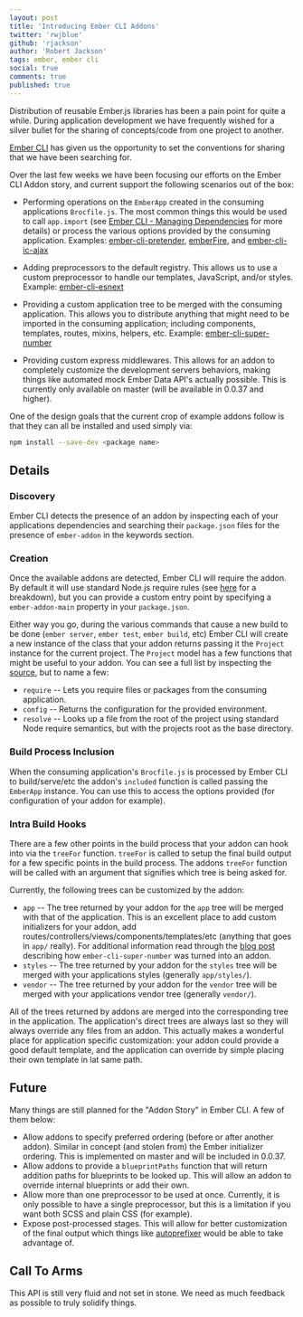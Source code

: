 ```yaml
---
layout: post
title: 'Introducing Ember CLI Addons'
twitter: 'rwjblue'
github: 'rjackson'
author: 'Robert Jackson'
tags: ember, ember cli
social: true
comments: true
published: true
---
```


Distribution of reusable Ember.js libraries has been a pain point for quite a while. During application development we have frequently wished for a silver bullet for the sharing of concepts/code from one project to another.

[Ember CLI](https://github.com/stefanpenner/ember-cli) has given us the opportunity to set the conventions for sharing that we have been searching for.

Over the last few weeks we have been focusing our efforts on the Ember CLI Addon story, and current support the following scenarios out of the box:

* Performing operations on the `EmberApp` created in the consuming applications `Brocfile.js`. The most common things this would be used to call `app.import` (see [Ember CLI - Managing Dependencies](http://iamstef.net/ember-cli/#managing-dependencies) for more details) or process the various options provided by the consuming application. Examples: [ember-cli-pretender](https://github.com/rjackson/ember-cli-pretender), [emberFire](https://github.com/firebase/emberFire), and [ember-cli-ic-ajax](https://github.com/rjackson/ember-cli-ic-ajax)
  
* Adding preprocessors to the default registry. This allows us to use a custom preprocessor to handle our templates, JavaScript, and/or styles. Example: [ember-cli-esnext](https://github.com/rjackson/ember-cli-esnext)

* Providing a custom application tree to be merged with the consuming application. This allows you to distribute anything that might need to be imported in the consuming application; including components, templates, routes, mixins, helpers, etc. Example: [ember-cli-super-number](https://github.com/rondale-sc/ember-cli-super-number)

* Providing custom express middlewares. This allows for an addon to completely customize the development servers behaviors, making things like automated mock Ember Data API's actually possible. This is currently only available on master (will be available in  0.0.37 and higher).

One of the design goals that the current crop of example addons follow is that they can all be installed and used simply via:

```bash
npm install --save-dev <package name>
```

## Details

### Discovery

Ember CLI detects the presence of an addon by inspecting each of your applications dependencies and searching their `package.json` files for the presence of `ember-addon` in the keywords section. 

### Creation

Once the available addons are detected, Ember CLI will require the addon.  By default it will use standard Node.js require rules (see [here](http://nodejs.org/api/modules.html#modules_all_together) for a breakdown), but you can provide a custom entry point by specifying a `ember-addon-main` property in your `package.json`.

Either way you go, during the various commands that cause a new build to be done (`ember server`, `ember test`, `ember build`, etc) Ember CLI will create a new instance of the class that your addon returns passing it the `Project` instance for the current project. The `Project` model has a few functions that might be useful to your addon. You can see a full list by inspecting the [source](https://github.com/stefanpenner/ember-cli/blob/master/lib/models/project.js), but to name a few:

* `require` -- Lets you require files or packages from the consuming application.
* `config` -- Returns the configuration for the provided environment.
* `resolve` -- Looks up a file from the root of the project using standard Node require semantics, but with the projects root as the base directory.

### Build Process Inclusion

When the consuming application's `Brocfile.js` is processed by Ember CLI to build/serve/etc the addon's `included` function is called passing the `EmberApp` instance. You can use this to access the options provided (for configuration of your addon for example).

### Intra Build Hooks

There are a few other points in the build process that your addon can hook into via the `treeFor` function. `treeFor` is called to setup the final build output for a few specific points in the build process. The addons `treeFor` function will be called with an argument that signifies which tree is being asked for.

Currently, the following trees can be customized by the addon:

* `app` -- The tree returned by your addon for the `app` tree will be merged with that of the application. This is an excellent place to add custom initializers for your addon, add routes/controllers/views/components/templates/etc (anything that goes in `app/` really). For additional information read through the [blog post](http://hashrocket.com/blog/posts/building-ember-addons) describing how `ember-cli-super-number` was turned into an addon.
* `styles` -- The tree returned by your addon for the `styles` tree will be merged with your applications styles (generally `app/styles/`).
* `vendor` -- The tree returned by your addon for the `vendor` tree will be merged with your applications vendor tree (generally `vendor/`). 

All of the trees returned by addons are merged into the corresponding tree in the application. The application's direct trees are always last so they will always override any files from an addon. This actually makes a wonderful place for application specific customization: your addon could provide a good default template, and the application can override by simple placing their own template in lat same path.

## Future

Many things are still planned for the "Addon Story" in Ember CLI. A few of them below:

* Allow addons to specify preferred ordering (before or after another addon). Similar in concept (and stolen from) the Ember initializer ordering. This is implemented on master and will be included in 0.0.37.
* Allow addons to provide a `blueprintPaths` function that will return addition paths for blueprints to be looked up. This will allow an addon to override internal blueprints or add their own.
* Allow more than one preprocessor to be used at once. Currently, it is only possible to have a single preprocessor, but this is a limitation if you want both SCSS and plain CSS (for example).
* Expose post-processed stages. This will allow for better customization of the final output which things like [autoprefixer](https://github.com/ai/autoprefixer) would be able to take advantage of.

## Call To Arms

This API is still very fluid and not set in stone. We need as much feedback as possible to truly solidify things.
